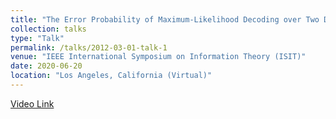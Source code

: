 ```yaml
---
title: "The Error Probability of Maximum-Likelihood Decoding over Two Deletion Channels"
collection: talks
type: "Talk"
permalink: /talks/2012-03-01-talk-1
venue: "IEEE International Symposium on Information Theory (ISIT)"
date: 2020-06-20
location: "Los Angeles, California (Virtual)"
---
```


[Video Link](https://www.dropbox.com/s/xyyazhe90ad5q35/ErrorProb.mp4?dl=0)